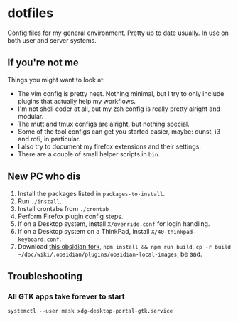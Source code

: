 # dotfiles

Config files for my general environment. Pretty up to date usually. In use on both user and server systems.

## If you're not me

Things you might want to look at:

- The vim config is pretty neat. Nothing minimal, but I try to only include plugins that actually help my workflows.
- I'm not shell coder at all, but my zsh config is really pretty alright and modular.
- The mutt and tmux configs are alright, but nothing special.
- Some of the tool configs can get you started easier, maybe: dunst, i3 and rofi, in particular.
- I also try to document my firefox extensions and their settings.
- There are a couple of small helper scripts in `bin`.

## New PC who dis

1. Install the packages listed in ``packages-to-install``.
2. Run ``./install``.
3. Install crontabs from ``./crontab``
4. Perform Firefox plugin config steps.
5. If on a Desktop system, install ``X/override.conf`` for login handling.
6. If on a Desktop system on a ThinkPad, install ``X/40-thinkpad-keyboard.conf``.
7. Download [this obsidian fork](https://github.com/rixx/obsidian-local-images), `npm install && npm run build`, ``cp -r
   build ~/doc/wiki/.obsidian/plugins/obsidian-local-images``, be sad.

## Troubleshooting

### All GTK apps take forever to start

```
systemctl --user mask xdg-desktop-portal-gtk.service 
```

